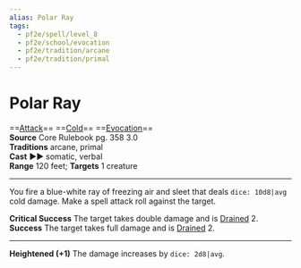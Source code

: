 ```yaml
---
alias: Polar Ray
tags:
  - pf2e/spell/level_8
  - pf2e/school/evocation
  - pf2e/tradition/arcane
  - pf2e/tradition/primal
---
```


# Polar Ray

==[Attack](../../../Traits/Attack.md)== ==[Cold](../../../Traits/Cold.md)== ==[Evocation](../../../Traits/Evocation.md)==  
__Source__ Core Rulebook pg. 358 3.0  
**Traditions** arcane, primal  
**Cast** ►► somatic, verbal  
**Range** 120 feet; **Targets** 1 creature

---

You fire a blue-white ray of freezing air and sleet that deals `dice: 10d8|avg` cold damage. Make a spell attack roll against the target.

**Critical Success** The target takes double damage and is [Drained](../../../Conditions/Drained.md) 2.  
**Success** The target takes full damage and is [Drained](../../../Conditions/Drained.md) 2.

<hr>

**Heightened (+1)** The damage increases by `dice: 2d8|avg`.
